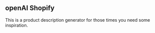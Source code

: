 ## openAI Shopify

This is a product description generator for those times you need some inspiration. 
